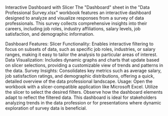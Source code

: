 Interactive Dashboard with Slicer
The "Dashboard" sheet in the "Data Professional Survey.xlsx" workbook features an interactive dashboard designed to analyze and visualize responses from a survey of data professionals. This survey collects comprehensive insights into their careers, including job roles, industry affiliations, salary levels, job satisfaction, and demographic information.

Dashboard Features:
Slicer Functionality: Enables interactive filtering to focus on subsets of data, such as specific job roles, industries, or salary ranges, making it easy to tailor the analysis to particular areas of interest.
Data Visualization: Includes dynamic graphs and charts that update based on slicer selections, providing a customizable view of trends and patterns in the data.
Survey Insights: Consolidates key metrics such as average salary, job satisfaction ratings, and demographic distributions, offering a quick, detailed overview of the data professional landscape.
Usage:
Open the workbook with a slicer-compatible application like Microsoft Excel.
Utilize the slicer to select the desired filters.
Observe how the dashboard elements adapt to reflect the filtered data.
This dashboard is ideal for stakeholders analyzing trends in the data profession or for presentations where dynamic exploration of survey data is beneficial.
